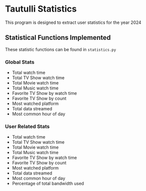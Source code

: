 # Tautulli Statistics

This program is designed to extract user statistics for the year 2024

## Statistical Functions Implemented
These statistic functions can be found in `statistics.py` 

### Global Stats

- Total watch time
- Total TV Show watch time
- Total Movie watch time
- Total Music watch time
- Favorite TV Show by watch time
- Favorite TV Show by count
- Most watched platform
- Total data streamed
- Most common hour of day

### User Related Stats

- Total watch time
- Total TV Show watch time
- Total Movie watch time
- Total Music watch time
- Favorite TV Show by watch time
- Favorite TV Show by count
- Most watched platform
- Total data streamed
- Most common hour of day
- Percentage of total bandwidth used
